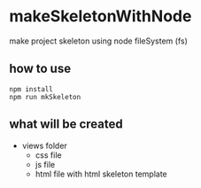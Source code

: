 # makeSkeletonWithNode
make project skeleton using node fileSystem (fs)


## how to use 
`npm install`  
`npm run mkSkeleton`

## what will be created
- views folder 
  - css file 
  - js file 
  - html file with html skeleton template
